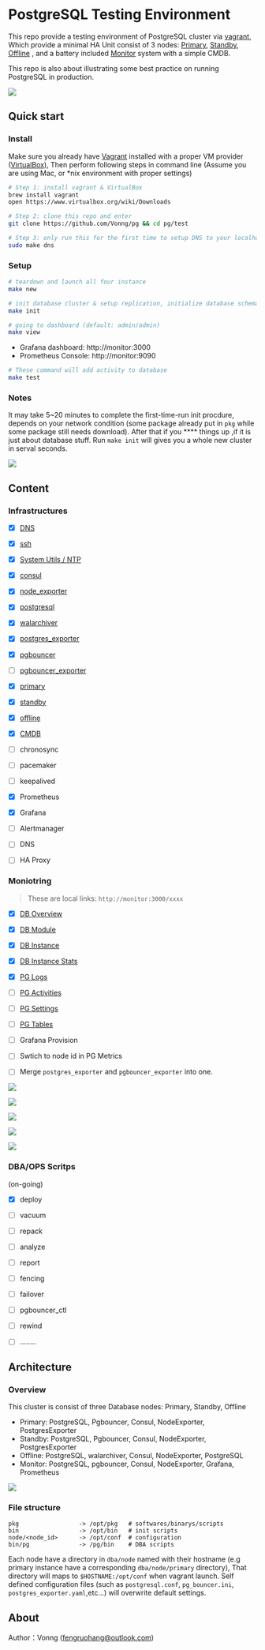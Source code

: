 # PostgreSQL Testing Environment

This repo provide a testing environment of PostgreSQL cluster via [vagrant](https://vagrantup.com/), Which provide a minimal HA Unit consist of 3 nodes: [Primary](node/primary.test.pg), [Standby](node/standby.test.pg), [Offline](node/offline.test.pg) , and a battery included [Monitor](node/monitor) system with a simple CMDB. 

This repo is also about illustrating some best practice on running PostgreSQL in production.

![](doc/img/arch.png)



## Quick start

### Install

Make sure you already have [Vagrant](https://vagrantup.com/) installed with a proper VM provider ([VirtualBox](https://www.virtualbox.org/)), Then perform following steps in command line (Assume you are using Mac, or *nix environment with proper settings)

```bash
# Step 1: install vagrant & VirtualBox
brew install vagrant
open https://www.virtualbox.org/wiki/Downloads

# Step 2: clone this repo and enter
git clone https://github.com/Vonng/pg && cd pg/test

# Step 3: only run this for the first time to setup DNS to your localhost
sudo make dns
```

### Setup

```bash
# teardown and launch all four instance
make new

# init database cluster & setup replication, initialize database schema & deploy changes
make init

# going to dashboard (default: admin/admin)
make view
```

* Grafana dashboard: http://monitor:3000 
* Prometheus Console: http://monitor:9090

```bash
# These command will add activity to database
make test
```

### Notes

It may take 5~20 minutes to complete the first-time-run init procdure, depends on your network condition (some package already put in `pkg` while some package still needs download). After that if you **** things up ,if it is just about database stuff. Run `make init` will gives you a whole new cluster in serval seconds.

![](doc/img/process.png)



## Content

### Infrastructures

- [x] [DNS](bin/setup-dns.sh)
- [x] [ssh](bin/setup-ssh.sh)
- [x] [System Utils / NTP](bin/install-utils.sh)
- [x] [consul](bin/install-consul.sh)
- [x] [node_exporter](bin/install-node-exporter.sh)
- [x] [postgresql](bin/install-postgres.sh)
- [x] [walarchiver](pkg/walarchiver)
- [x] [postgres_exporter](bin/install-postgres-exporter.sh)
- [x] [pgbouncer](bin/install-pgbouncer.sh)
- [ ] [pgbouncer_exporter](bin/install-pgbouncer-exporter.sh)
- [x] [primary](bin/init-primary.sh)
- [x] [standby](bin/init-standby.sh)
- [x] [offline](bin/init-offline.sh)
- [x] [CMDB](node/monitor/init.sql)
- [ ] chronosync 
- [ ] pacemaker
- [ ] keepalived
- [x] Prometheus
- [x] Grafana
- [ ] Alertmanager
- [ ] DNS
- [ ] HA Proxy



### Moniotring

> These are local links: `http://monitor:3000/xxxx`
>

- [x] [DB Overview](http://monitor:3000/d/Wydmsfb/pg-overview?orgId=1)
- [x] [DB Module](http://monitor:3000/d/yQg0oM_ik/pg-module?orgId=1)
- [x] [DB Instance](http://monitor:3000/d/g9znmlizf/pg-instance?orgId=1)
- [x] [DB Instance Stats](http://monitor:3000/d/g9zn4mliz/pg-instance-stats?orgId=1)
- [x] [PG Logs](http://monitor:3000/d/ejPhiJjiz/pg-logs?orgId=1)
- [ ] [PG Activities](http://monitor:3000/d/ACTIVITY/pg-activity?orgId=1)
- [ ] [PG Settings](http://monitor:3000/d/38BztPCmz/pg-settings?orgId=1)
- [ ] [PG Tables](http://monitor:3000/d/Ob_5pEjik/pg-tables?orgId=1)
- [ ] Grafana Provision
- [ ] Swtich to node id in PG Metrics
- [ ] Merge `postgres_exporter` and `pgbouncer_exporter` into one.


![](doc/img/pg-instance.png)

![](doc/img/pg-instance-stats.png)

![](doc/img/pg-module.png)

![](doc/img/pg-activity.png)

![](doc/img/pg-log.png)

### DBA/OPS Scritps

(on-going)

- [x] deploy
- [ ] vacuum
- [ ] repack
- [ ] analyze
- [ ] report
- [ ] fencing
- [ ] failover
- [ ] pgbouncer_ctl
- [ ] rewind
- [ ] ……..  




## Architecture

### Overview

This cluster is consist of three Database nodes: Primary, Standby, Offline

* Primary: PostgreSQL, Pgbouncer, Consul, NodeExporter, PostgresExporter
* Standby: PostgreSQL, Pgbouncer, Consul, NodeExporter, PostgresExporter
* Offline: PostgreSQL, walarchiver, Consul, NodeExporter, PostgreSQL
* Monitor: PostgreSQL, pgbouncer, Consul, NodeExporter, Grafana, Prometheus

![](doc/img/arch.png)

### File structure

```
pkg                 -> /opt/pkg   # softwares/binarys/scripts
bin                 -> /opt/bin   # init scripts
node/<node_id>      -> /opt/conf  # configuration
bin/pg              -> /pg/bin    # DBA scripts
```


Each node have a directory in `dba/node` named with their hostname (e.g primary instance have a corresponding  `dba/node/primary` directory), That directory will maps to `$HOSTNAME:/opt/conf` when vagrant launch. Self defined configuration files (such as `postgresql.conf`, `pg_bouncer.ini`, `postgres_exporter.yaml`,etc…) will overwrite default settings.





## About

Author：Vonng ([fengruohang@outlook.com](mailto:fengruohang@outlook.com))
